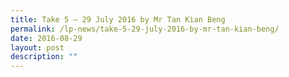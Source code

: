 ```yaml
---
title: Take 5 – 29 July 2016 by Mr Tan Kian Beng
permalink: /lp-news/take-5-29-july-2016-by-mr-tan-kian-beng/
date: 2016-08-29
layout: post
description: ""
---
```

